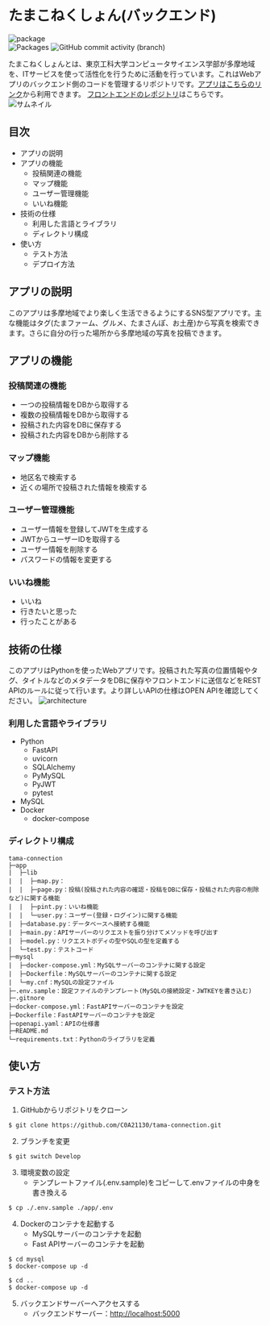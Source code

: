 # たまこねくしょん(バックエンド)

![package](https://img.shields.io/github/stars/C0A21130/tama-connection?style=social)  
![Packages](https://img.shields.io/github/languages/code-size/C0A21130/tama-connection)
![GitHub commit activity (branch)](https://img.shields.io/github/commit-activity/t/C0A21130/tama-connection)

たまこねくしょんとは、東京工科大学コンピュータサイエンス学部が多摩地域を、ITサービスを使って活性化を行うために活動を行っています。これはWebアプリのバックエンド側のコードを管理するリポジトリです。[アプリはこちらのリンク](https://tama-connect.com)から利用できます。
[フロントエンドのレポジトリ](https://github.com/C0A21130/Tama-connection-front)はこちらです。  
![サムネイル](https://user-images.githubusercontent.com/85671824/225310148-336a8c4c-87a3-43ec-ba97-315d016dc773.png)

## 目次
- アプリの説明
- アプリの機能
    - 投稿関連の機能
    - マップ機能
    - ユーザー管理機能
    - いいね機能
- 技術の仕様
    - 利用した言語とライブラリ
    - ディレクトリ構成
- 使い方
    - テスト方法
    - デプロイ方法

## アプリの説明
このアプリは多摩地域でより楽しく生活できるようにするSNS型アプリです。主な機能はタグ(たまファーム、グルメ、たまさんぽ、お土産)から写真を検索できます。さらに自分の行った場所から多摩地域の写真を投稿できます。

## アプリの機能
### 投稿関連の機能
- 一つの投稿情報をDBから取得する
- 複数の投稿情報をDBから取得する
- 投稿された内容をDBに保存する
- 投稿された内容をDBから削除する

### マップ機能
- 地区名で検索する
- 近くの場所で投稿された情報を検索する

### ユーザー管理機能
- ユーザー情報を登録してJWTを生成する
- JWTからユーザーIDを取得する
- ユーザー情報を削除する
- パスワードの情報を変更する

### いいね機能
- いいね
- 行きたいと思った
- 行ったことがある

## 技術の仕様
このアプリはPythonを使ったWebアプリです。投稿された写真の位置情報やタグ、タイトルなどのメタデータをDBに保存やフロントエンドに送信などをREST APIのルールに従って行います。より詳しいAPIの仕様はOPEN APIを確認してください。
![architecture](https://github.com/C0A21130/tama-connection/assets/85671824/d54186e1-9312-4ed6-a543-6a40ce9e7ae1)

### 利用した言語やライブラリ
- Python
    - FastAPI
    - uvicorn
    - SQLAlchemy
    - PyMySQL
    - PyJWT
    - pytest
- MySQL
- Docker
    - docker-compose

### ディレクトリ構成
``` shell
tama-connection
├─app
|  ├─lib
|  |  ├─map.py：
|  |  ├─page.py：投稿(投稿された内容の確認・投稿をDBに保存・投稿された内容の削除など)に関する機能
|  |  ├─pint.py：いいね機能
|  |  └─user.py：ユーザー(登録・ログイン)に関する機能
|  ├─database.py：データベースへ接続する機能
|  ├─main.py：APIサーバーのリクエストを振り分けてメソッドを呼び出す
|  ├─model.py：リクエストボディの型やSQLの型を定義する
|  └─test.py：テストコード
├─mysql
|  ├─docker-compose.yml：MySQLサーバーのコンテナに関する設定
|  ├─Dockerfile：MySQLサーバーのコンテナに関する設定
|  └─my.cnf：MySQLの設定ファイル
├─.env.sample：設定ファイルのテンプレート(MySQLの接続設定・JWTKEYを書き込む)
├─.gitnore
├─docker-compose.yml：FastAPIサーバーのコンテナを設定
├─Dockerfile：FastAPIサーバーのコンテナを設定
├─openapi.yaml：APIの仕様書
├─README.md
└─requirements.txt：Pythonのライブラリを定義
```

## 使い方
### テスト方法
1. GitHubからリポジトリをクローン
``` shell
$ git clone https://github.com/C0A21130/tama-connection.git
```
2. ブランチを変更
``` shell
$ git switch Develop
```
3. 環境変数の設定
    - テンプレートファイル(.env.sample)をコピーして.envファイルの中身を書き換える
``` shell
$ cp ./.env.sample ./app/.env
```
4. Dockerのコンテナを起動する
    - MySQLサーバーのコンテナを起動
    - Fast APIサーバーのコンテナを起動
``` shell
$ cd mysql
$ docker-compose up -d
```    
``` shell
$ cd ..
$ docker-compose up -d
```
5. バックエンドサーバーへアクセスする
    - バックエンドサーバー：[http://localhost:5000](http://localhost:5000)

